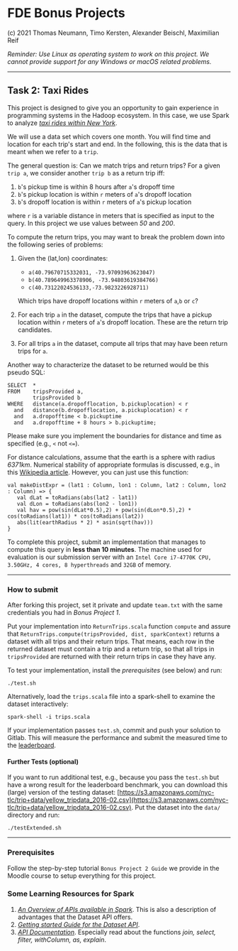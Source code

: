 # FDE Bonus Projects

(c) 2021 Thomas Neumann, Timo Kersten, Alexander Beischl, Maximilian Reif

*Reminder: Use Linux as operating system to work on this project. 
We cannot provide support for any Windows or macOS related problems.*

---
## Task 2: Taxi Rides

This project is designed to give you an opportunity to gain experience in programming systems in the Hadoop ecosystem. 
In this case, we use Spark to analyze [*taxi rides within New York*](https://www1.nyc.gov/site/tlc/about/tlc-trip-record-data.page).

We will use a data set which covers one month. 
You will find time and location for each trip's start and end. 
In the following, this is the data that is meant when we refer to a `trip`.

The general question is: Can we match trips and return trips? 
For a given `trip a`, we consider another `trip b` as a return trip iff:
1. `b`'s pickup time is within 8 hours after `a`'s dropoff time
2. `b`'s pickup location is within `r` meters of `a`'s dropoff location
3. `b`'s dropoff location is within `r` meters of `a`'s pickup location

where `r` is a variable distance in meters that is specified as input to the query. 
In this project we use values between *50* and *200*.

To compute the return trips, you may want to break the problem down into the following series of problems:
1. Given the (lat,lon) coordinates: 
   - `a(40.79670715332031, -73.97093963623047)`
   - `b(40.789649963378906, -73.94803619384766)`
   - `c(40.73122024536133,-73.9823226928711)`
   
   Which trips have dropoff locations within `r` meters of `a`,`b` or `c`?
2. For each trip `a` in the dataset, compute the trips that have a pickup location within `r` meters of `a`'s dropoff location. 
These are the return trip candidates.
3. For all trips `a` in the dataset, compute all trips that may have been return trips for `a`.


Another way to characterize the dataset to be returned would be this pseudo SQL:
``` 
SELECT  *
FROM    tripsProvided a,
        tripsProvided b
WHERE   distance(a.dropofflocation, b.pickuplocation) < r
  and   distance(b.dropofflocation, a.pickuplocation) < r
  and   a.dropofftime < b.pickuptime
  and   a.dropofftime + 8 hours > b.pickuptime;
```

Please make sure you implement the boundaries for distance and time as specified (e.g., `<` not `<=`).

For distance calculations, assume that the earth is a sphere with radius *6371km*.
Numerical stability of appropriate formulas is discussed, e.g., in this 
[Wikipedia article](https://en.wikipedia.org/wiki/Great-circle_distance).
However, you can just use this function:
```
val makeDistExpr = (lat1 : Column, lon1 : Column, lat2 : Column, lon2 : Column) => {
   val dLat = toRadians(abs(lat2 - lat1))
   val dLon = toRadians(abs(lon2 - lon1))
   val hav = pow(sin(dLat*0.5),2) + pow(sin(dLon*0.5),2) * cos(toRadians(lat1)) * cos(toRadians(lat2))
   abs(lit(earthRadius * 2) * asin(sqrt(hav)))
}
```

To complete this project, submit an implementation that manages to compute this query in **less than 10 minutes**.
The machine used for evaluation is our submission server with an `Intel Core i7-4770K CPU, 3.50GHz, 4 cores, 8 hyperthreads` 
and `32GB` of memory.

---
### How to submit

After forking this project, set it private and update `team.txt` with the same credentials you had in *Bonus Project 1*.

Put your implementation into `ReturnTrips.scala` function `compute` and assure that 
`ReturnTrips.compute(tripsProvided, dist, sparkContext)` returns a dataset with all trips and their return trips.
That means, each row in the returned dataset must contain a trip and a return trip, so that all trips in `tripsProvided`
are returned with their return trips in case they have any.

To test your implementation, install the *prerequisites* (see below) and run: 
```
./test.sh
```
Alternatively, load the `trips.scala` file into a spark-shell to examine the dataset interactively:

```
spark-shell -i trips.scala
```

If your implementation passes `test.sh`, commit and push your solution to Gitlab.
This will measure the performance and submit the measured time to the [leaderboard](http://contest.db.in.tum.de).

#### Further Tests (optional)

If you want to run additional test, e.g., because you pass the `test.sh` but have a wrong result for the leaderboard
benchmark, you can download this (large) version of the testing dataset:
[https://s3.amazonaws.com/nyc-tlc/trip+data/yellow_tripdata_2016-02.csv](https://s3.amazonaws.com/nyc-tlc/trip+data/yellow_tripdata_2016-02.csv).
Put the dataset into the `data/` directory and run:
```
./testExtended.sh
```

---
### Prerequisites

Follow the step-by-step tutorial `Bonus Project 2 Guide` we provide in the Moodle course to setup everything for this project.

### Some Learning Resources for Spark

1. [*An Overview of APIs available in Spark*](https://databricks.com/blog/2016/07/14/a-tale-of-three-apache-spark-apis-rdds-dataframes-and-datasets.html). This is also a description of advantages that the Dataset API offers.
2. [*Getting started Guide for the Dataset API*](https://spark.apache.org/docs/3.0.3/sql-programming-guide.html).
3. [*API Documentation*](https://spark.apache.org/docs/3.0.3/api/java/org/apache/spark/sql/Dataset.html). Especially read about the functions *join, select, filter, withColumn, as, explain*.
